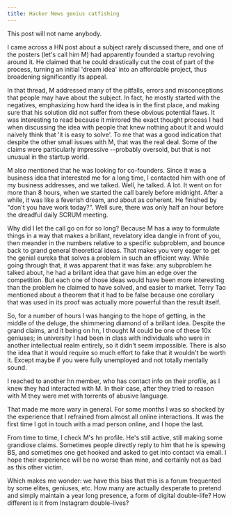 ```yaml
---
title: Hacker News genius catfishing
---
```


This post will not name anybody.

I came across a HN post about a subject rarely discussed there, and one of the posters (let's call him M) had apparently founded a startup revolving around it. 
He claimed that he could drastically cut the cost of part of the process, turning an initial 'dream idea' into an affordable project, thus broadening significantly its appeal.

In that thread, M addressed many of the pitfalls, errors and misconceptions that people may have about the subject. In fact, he mostly started with the negatives, emphasizing how hard the idea is in the first place, and making sure that his solution did not suffer from these obvious potential flaws.
It was interesting to read because it mirrored the exact thought process I had when discussing the idea with people that knew nothing about it and would naively think that 'it is easy to solve'.
To me that was a good indication that despite the other small issues with M, that was the real deal.
Some of the claims were particularly impressive --probably oversold, but that is not unusual in the startup world.

M also mentioned that he was looking for co-founders.
Since it was a business idea that interested me for a long time, I contacted him with one of my business addresses, and we talked. Well, he talked. A lot.
It went on for more than 8 hours, when we started the call barely before midnight.
After a while, it was like a feverish dream, and about as coherent. He finished by "don't you have work today?". Well sure, there was only half an hour before the dreadful daily SCRUM meeting.

Why did I let the call go on for so long? Because M has a way to formulate things in a way that makes a brillant, revelatory idea dangle in front of you, then meander in the numbers relative to a specific subproblem, and bounce back to grand general theoretical ideas.
That makes you very eager to get the genial eureka that solves a problem in such an efficient way.
While going through that, it was apparent that it was fake: any subproblem he talked about, he had a brillant idea that gave him an edge over the competition. But each one of those ideas would have been more interesting than the problem he claimed to have solved, and easier to market.
Terry Tao mentioned about a theorem that it had to be false because one corollary that was used in its proof was actually more powerful than the result itself.

So, for a number of hours I was hanging to the hope of getting, in the middle of the deluge, the shimmering diamond of a brillant idea. Despite the grand claims, and it being on hn, I thought M could be one of these 10x geniuses; in university I had been in class with individuals who were in another intellectual realm entirely, so it didn't seem impossible.
There is also the idea that it would require so much effort to fake that it wouldn't be worth it.
Except maybe if you were fully unemployed and not totally mentally sound.

I reached to another hn member, who has contact info on their profile, as I knew they had interacted with M.
In their case, after they tried to reason with M they were met with torrents of abusive language.

That made me more wary in general. For some months I was so shocked by the experience that I refrained from almost all online interactions. It was the first time I got in touch with a mad person online, and I hope the last.

From time to time, I check M's hn profile. He's still active, still making some grandiose claims.
Sometimes people directly reply to him that he is spewing BS, and sometimes one get hooked and asked to get into contact via email. I hope their experience will be no worse than mine, and certainly not as bad as this other victim.

Which makes me wonder: we have this bias that this is a forum frequented by some elites, geniuses, etc.
How many are actually desperate to pretend and simply maintain a year long presence, a form of digital double-life? How different is it from Instagram double-lives?
